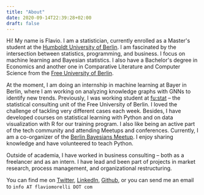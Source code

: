 ```yaml
---
title: "About"
date: 2020-09-14T22:39:28+02:00
draft: false
---
```


Hi! My name is Flavio. I am a statistician, currently enrolled as a Master's student at the [Humboldt University of Berlin](https://www.hu-berlin.de). I am fascinated by the intersection between statistics, programming, and business. I focus on machine learning and Bayesian statistics.  I also have a Bachelor's degree in Economics and another one in Comparative Literature and Computer Science from the [Free University of Berlin](https://www.fu-berlin.de). 

At the moment, I am doing an internship in machine learning at Bayer in Berlin, where I am working on analyzing knowledge graphs with GNNs to identify new trends. Previously, I was working student at [fu:stat](http://www.stat.fu-berlin.de/en) – the statistical consulting unit of the Free University of Berlin. I loved the challenge of tackling very different cases each week. Besides, I have developed courses on statistical learning with Python and on data visualization with R for our training program. I also like being an active part of the tech community and attending Meetups and conferences. Currently, I am a co-organizer of the [Berlin Bayesians Meetup](https://www.meetup.com/BerlinBayesians/). I enjoy sharing knowledge and have volunteered to teach Python. 

Outside of academia, I have worked in business consulting – both as a freelancer and as an intern. I have lead and been part of projects in market research, process management, and organizational restructuring. 

You can find me on [Twitter](https://twitter.com/mexiamorelli), [LinkedIn](https://www.linkedin.com/in/mexiamorelli/), [Github](https://github.com/flaviomorelli/vi_gentle_introduction), or you can send me an email to `info AT flaviomorelli DOT com` 





 

